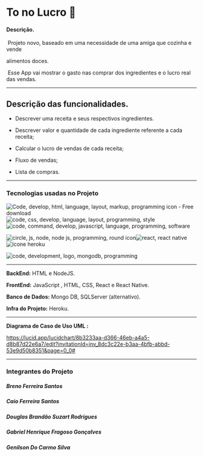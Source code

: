 # 					To no Lucro 💸

#### Descrição.

​	Projeto novo, baseado em uma necessidade de uma amiga que cozinha e vende

alimentos doces.

​	Esse App vai mostrar o gasto nas comprar dos ingredientes e o lucro real das vendas.

------



## 	Descrição das funcionalidades.

* Descrever uma receita e seus respectivos ingredientes.

* Descrever valor e quantidade de cada ingrediente referente a cada receita;	

* Calcular o lucro de vendas de cada receita;

* Fluxo de vendas;

* Lista de compras.

  

------



### Tecnologias usadas no Projeto

![Code, develop, html, language, layout, markup, programming icon - Free download](https://cdn2.iconfinder.com/data/icons/designer-skills/128/code-programming-html-markup-develop-layout-language-120.png)![code, css, develop, language, layout, programming, style](https://cdn2.iconfinder.com/data/icons/designer-skills/128/code-programming-css-style-develop-layout-language-120.png)![code, command, develop, javascript, language, programming, software ](https://cdn2.iconfinder.com/data/icons/designer-skills/128/code-programming-javascript-software-develop-command-language-120.png)

![circle, js, node, node js, programming, round icon ](https://cdn3.iconfinder.com/data/icons/popular-services-brands/512/node-110.png)![react, react native ](https://cdn0.iconfinder.com/data/icons/logos-brands-in-colors/128/react_color-110.png)![ícone heroku](https://cdn.icon-icons.com/icons2/2108/PNG/96/heroku_icon_130912.png)

 ![code, development, logo, mongodb, programming ](https://cdn4.iconfinder.com/data/icons/logos-3/512/mongodb-2-170.png)

------

**BackEnd:**  HTML e NodeJS. 



**FrontEnd:** JavaScript , HTML, CSS, React e React Native.



**Banco de Dados:**  Mongo DB, SQLServer (alternativo).

**Infra do Projeto:**  Heroku.



------

 **Diagrama de Caso de Uso UML :**

https://lucid.app/lucidchart/8b3233aa-d366-46eb-a4a5-d8b87d22e6a7/edit?invitationId=inv_8dc3c22e-b3aa-4bfb-abbd-53e9d50b8351&page=0_0#

------



### Integrantes do Projeto	

##### 	Breno Ferreira Santos 

##### 	Caio Ferreira Santos

##### 	Douglas Brandão Suzart Rodrigues

##### 	Gabriel Henrique Fragoso Gonçalves

##### 	Genilson Do Carmo Silva 

